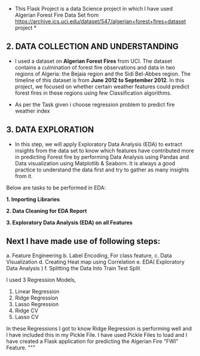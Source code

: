 

* This Flask Project is a data Science project in which I have used Algerian Forest Fire Data Set from https://archive.ics.uci.edu/dataset/547/algerian+forest+fires+dataset project *

## 2. DATA COLLECTION AND UNDERSTANDING

* I used a dataset on **Algerian Forest Fires** from UCI. The dataset contains a culmination of forest fire observations and data in two regions of Algeria: the Bejaia region and the Sidi Bel-Abbes region. The timeline of this dataset is from **June 2012 to September 2012**. In this project, we focused on whether certain weather features could predict forest fires in these regions using few Classification algorithms.


* As per the Task given i choose regression problem to predict fire weather index

## 3. DATA EXPLORATION

* In this step, we will apply Exploratory Data Analysis (EDA) to extract insights from the data set to know which features have contributed more in predicting Forest fire by performing Data Analysis using Pandas and Data visualization using Matplotlib & Seaborn. It is always a good practice to understand the data first and try to gather as many insights from it.


Below are tasks to be performed in EDA:

**1. Importing Libraries**


**2. Data Cleaning for EDA Report**

**3. Exploratory Data Analysis (EDA) on all Features**


## Next I have made use of following steps:

a. Feature Engineering
b. Label Encoding, For class feature,
c. Data Visualization
d. Creating Heat map using Correlation
e. EDA( Exploratory Data Analysis )
f. Splitting  the Data Into Train Test Split

I used 3 Regression Models,

1. Linear Regression 
2. Ridge Regression
3. Lasso Regression
4. Ridge CV 
5. Lasso CV

In these Regressions I got to know Ridge Regression is performing well and I have included this in my Pickle File.
I have used Pickle Files to load and I have created a Flask application for  predicting the Algerian Fire "FWI" Feature.
"""

